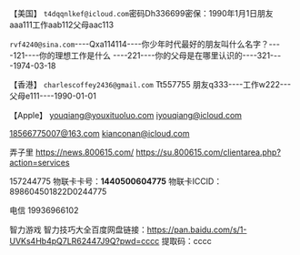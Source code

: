 
【美国】
`t4dqqnlkef@icloud.com`密码Dh336699密保：1990年1月1日朋友aaa111工作aab112父母aac113

`rvf4240@sina.com`----Qxa114114----你少年时代最好的朋友叫什么名字？----121----你的理想工作是什么 ----221----你的父母是在哪里认识的----321----1974-03-18

【香港】
`charlescoffey2436@gmail.com`
Tt557755
朋友q333----工作w222---父母e111----1990-01-01

【Apple】
youqiang@youxituoluo.com
iyouqiang@icloud.com

18566775007@163.com
kianconan@icloud.com

弄子里
https://news.800615.com/
https://su.800615.com/clientarea.php?action=services

157244775
物联卡卡号：**1440500604775**
物联卡ICCID：898604501822D0244775

电信
19936966102

智力游戏
智力技巧大全百度网盘链接：https://pan.baidu.com/s/1-UVKs4Hb4pQ7LR62447J9Q?pwd=cccc
提取码：cccc

